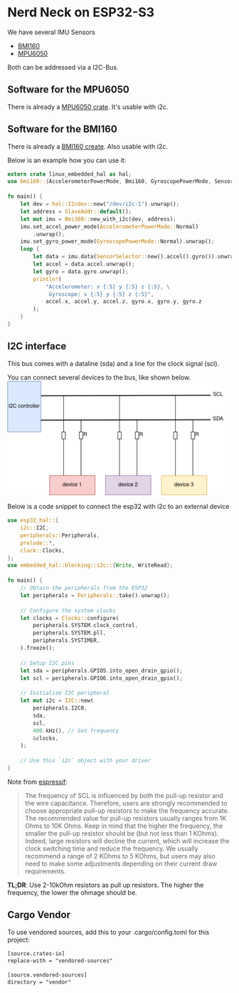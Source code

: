 # Nerd Neck on ESP32-S3

We have several IMU Sensors
- [BMI160](https://www.dfrobot.com/product-1716.html)
- [MPU6050](https://learn.adafruit.com/mpu6050-6-dof-accelerometer-and-gyro/arduino)

Both can be addressed via a I2C-Bus.

## Software for the MPU6050

There is already a [MPU6050 crate](https://docs.rs/mpu6050/0.1.6/mpu6050/). It's usable with i2c.

## Software for the BMI160

There is already a [BMI160 create](https://docs.rs/bmi160/1.1.0/bmi160/). Also usable with i2c.

Below is an example how you can use it:

```rust
extern crate linux_embedded_hal as hal;
use bmi160::{AccelerometerPowerMode, Bmi160, GyroscopePowerMode, SensorSelector, SlaveAddr};

fn main() {
    let dev = hal::I2cdev::new("/dev/i2c-1").unwrap();
    let address = SlaveAddr::default();
    let mut imu = Bmi160::new_with_i2c(dev, address);
    imu.set_accel_power_mode(AccelerometerPowerMode::Normal)
        .unwrap();
    imu.set_gyro_power_mode(GyroscopePowerMode::Normal).unwrap();
    loop {
        let data = imu.data(SensorSelector::new().accel().gyro()).unwrap();
        let accel = data.accel.unwrap();
        let gyro = data.gyro.unwrap();
        println!(
            "Accelerometer: x {:5} y {:5} z {:5}, \
             Gyroscope: x {:5} y {:5} z {:5}",
            accel.x, accel.y, accel.z, gyro.x, gyro.y, gyro.z
        );
    }
}
```

## I2C interface

This bus comes with a dataline (sda) and a line for the clock signal (scl).

You can connect several devices to the bus, like shown below.
![image](images/i2c_master_module.png)

Below is a code snippet to connect the esp32 with i2c to an external device

```rust
use esp32_hal::{
    i2c::I2C,
    peripherals::Peripherals,
    prelude::*,
    clock::Clocks,
};
use embedded_hal::blocking::i2c::{Write, WriteRead};

fn main() {
    // Obtain the peripherals from the ESP32
    let peripherals = Peripherals::take().unwrap();

    // Configure the system clocks
    let clocks = Clocks::configure(
        peripherals.SYSTEM.clock_control,
        peripherals.SYSTEM.pll,
        peripherals.SYSTIMER,
    ).freeze();

    // Setup I2C pins
    let sda = peripherals.GPIO5.into_open_drain_gpio();
    let scl = peripherals.GPIO6.into_open_drain_gpio();

    // Initialize I2C peripheral
    let mut i2c = I2C::new(
        peripherals.I2C0,
        sda,
        scl,
        400.kHz(), // Set frequency
        &clocks,
    );

    // Use this `i2c` object with your driver
}
```

Note from [espressif](https://docs.espressif.com/projects/esp-idf/en/v5.3.2/esp32s3/api-reference/peripherals/i2c.html):

> The frequency of SCL is influenced by both the pull-up resistor and the wire capacitance. Therefore, users are strongly recommended to choose appropriate pull-up resistors to make the frequency accurate. The recommended value for pull-up resistors usually ranges from 1K Ohms to 10K Ohms.
Keep in mind that the higher the frequency, the smaller the pull-up resistor should be (but not less than 1 KOhms). Indeed, large resistors will decline the current, which will increase the clock switching time and reduce the frequency. We usually recommend a range of 2 KOhms to 5 KOhms, but users may also need to make some adjustments depending on their current draw requirements.

**TL;DR**: Use 2-10kOhm resistors as pull up resistors.
The higher the frequency, the lower the ohmage should be.

## Cargo Vendor

To use vendored sources, add this to your .cargo/config.toml for this project:

```
[source.crates-io]
replace-with = "vendored-sources"

[source.vendored-sources]
directory = "vendor"
```